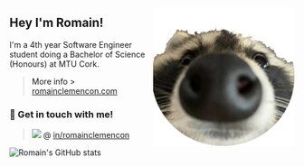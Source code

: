 <a href="https://www.romainclemencon.com/" alt="racoon"> <img align="right" width="250px" src="./assets/racoon-round.png" /> <a/>

## Hey I'm Romain!


I'm a 4th year Software Engineer student doing a Bachelor of Science (Honours) at MTU Cork.

> More info > [romainclemencon.com](https://www.romainclemencon.com/ "romainclemencon.com")

### 👋 Get in touch with me!

> <a href="https://www.linkedin.com/in/romainclemencon/" alt="LinkedIn"><img src=https://content.linkedin.com/content/dam/me/business/en-us/amp/brand-site/v2/bg/LI-Bug.svg.original.svg height="20px"/><a/> @ [in/romainclemencon](https://www.linkedin.com/in/romainclemencon/ "in/romainclemencon")

 ![Romain's GitHub stats](https://github-readme-stats.vercel.app/api?username=RomainClem&count_private=true&include_all_commits=true)
